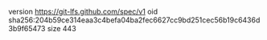 version https://git-lfs.github.com/spec/v1
oid sha256:204b59ce314eaa3c4befa04ba2fec6627cc9bd251cec56b19c6436d3b9f65473
size 443

